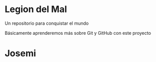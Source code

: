# Legion del Mal
Un repositorio para conquistar el mundo

Básicamente aprenderemos más sobre Git y GitHub con este proyecto


# Josemi